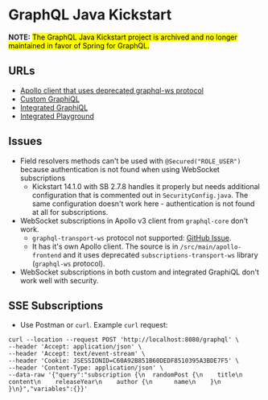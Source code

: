 # GraphQL Java Kickstart


**NOTE:** <mark>The GraphQL Java Kickstart project is archived and no longer maintained in favor of Spring for GraphQL.</mark>


## URLs

* [Apollo client that uses deprecated graphql-ws protocol](http://localhost:8080/apollo/index.html)
* [Custom GraphiQL](http://localhost:8080/custom-graphiql.html)
* [Integrated GraphiQL](http://localhost:8080/graphiql)
* [Integrated Playground](http://localhost:8080/playground)

## Issues

* Field resolvers methods can't be used with `@Secured("ROLE_USER")` because authentication is not found when using WebSocket subscriptions
	- Kickstart 14.1.0 with SB 2.7.8 handles it properly but needs additional configuration that is commented out in `SecurityConfig.java`. The same configuration doesn't work here - authentication is not found at all for subscriptions.
* WebSocket subscriptions in Apollo v3 client from `graphql-core` don't work.
	- `graphql-transport-ws` protocol not supported: [GitHub Issue](https://github.com/graphql-java-kickstart/graphql-java-servlet/issues/455).
	- It has it's own Apollo client. The source is in `/src/main/apollo-frontend` and it uses deprecated `subscriptions-transport-ws` library (`graphql-ws` protocol).
* WebSocket subscriptions in both custom and integrated GraphiQL don't work well with security.

## SSE Subscriptions

* Use Postman or `curl`. Example `curl` request:

```
curl --location --request POST 'http://localhost:8080/graphql' \
--header 'Accept: application/json' \
--header 'Accept: text/event-stream' \
--header 'Cookie: JSESSIONID=C60A92B851B60DEDF8510395A3BDE7F5' \
--header 'Content-Type: application/json' \
--data-raw '{"query":"subscription {\n  randomPost {\n    title\n    content\n    releaseYear\n    author {\n      name\n    }\n  }\n}","variables":{}}'
```
